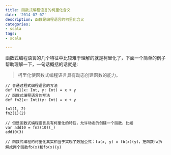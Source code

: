```yaml
---
title: 函数式编程语言的柯里化含义
date: '2014-07-07'
description: 函数是编程语言的柯里化含义
categories:
- scala
tags:
- scala

---
```


函数式编程语言的几个特征中比较难于理解的就是柯里化了，下面一个简单的例子帮助理解一下，一句话概括的话就是:

> 柯里化使函数式编程语言具有动态创建函数的能力。

```
// 普通过程式编程语言的写法
def fn1(x: Int, y: Int) = x + y
// 函数式编程语言的写法
def fn2(x: Int)(y: Int) = x + y

fn1(1, 2)
fn2(1)(2)

// 但是函数式编程语言具有柯里化的特性，允许动态的创建一个函数，比如
var add10 = fn2(10)(_)
add10(3)

// 函数式编程的柯里化其实相当于实现了数据公式：fa(x, y) = fb(x)(y)，把函数fa拆解成两个函数fb(x)和fb(x)(y)
```
